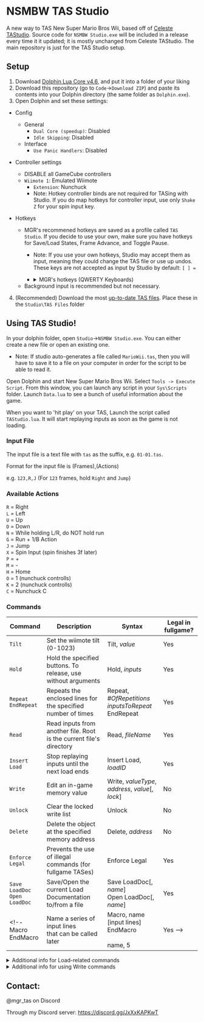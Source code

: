 # NSMBW TAS Studio
A new way to TAS New Super Mario Bros Wii, based off of [Celeste TAStudio](https://github.com/EverestAPI/CelesteTAS-EverestInterop/tree/a968bc96f958d67ddce3de84175f0e2b0bad1572). Source code for `NSMBW Studio.exe` will be included in a release every time it it updated; it is mostly unchanged from Celeste TAStudio. The main repository is just for the TAS Studio setup.

## Setup
1. Download [Dolphin Lua Core v4.6](https://github.com/MikeXander/Dolphin-Lua-Core/releases/tag/v4.6), and put it into a folder of your liking
2. Download this repository (go to `Code`->`Download ZIP`) and paste its contents into your Dolphin directory (the same folder as `Dolphin.exe`).
3. Open Dolphin and set these settings:
- Config
  - General
    - `Dual Core (speedup)`: Disabled
    - `Idle Skipping`: Disabled
  - Interface
    - `Use Panic Handlers`: Disabled
    
- Controller settings
  - DISABLE all GameCube controllers
  - `Wiimote 1`: Emulated Wiimote
    - `Extension`: Nunchuck
    - Note: Hotkey controller binds are not required for TASing with Studio. If you do map hotkeys for controller input, use only `Shake Z` for your spin input key.

- Hotkeys
  - MGR's recommened hotkeys are saved as a profile called `TAS Studio`. If you decide to use your own, make sure you have hotkeys for Save/Load States, Frame Advance, and Toggle Pause.
    - Note: If you use your own hotkeys, Studio may accept them as input, meaning they could change the TAS file or use up undos. These keys are not accepted as input by Studio by default:  `[ ] =`
    - <details>
        <summary>MGR's hotkeys (QWERTY Keyboards)</summary>
      
        `[` = Frame Advance\
        `]` = Play/Pause\
        `Right Shift` = Uncap emulation speed
      
        `Alt`+`-` = Save state to selected slot\
        `=` = Load state from selected slot\
        `Ctrl`+`Shift`+`-` = Undo Save State\
        `Ctrl`+`Shift`+`=` = Undo Load State
      
        `Ctrl`+`Shift`+`1` = Select slot 1 (Use 1-9 and 0 to select slots 1-10)\
        `Alt`+`Shift`+`1` = Save state to slot 1 (Use 1-9 and 0 to save to slots 1-10)\
        `Alt`+`Shift`+`Q` = Load state from slot 1 (Use Q-P to load from slots 1-10)
   
        `Alt`+`;` = Start selected script\
        `Alt`+`'` = Cancel selected script\
        `Esc` = Stop the current emulation
      </details>
  - Background input is recommended but not necessary.

4. (Recommended) Download the most [up-to-date TAS files](https://github.com/MGR-tas/NsmbwTAS-Files). Place these in the `Studio\TAS Files` folder

## Using TAS Studio!

In your dolphin folder, open `Studio`->`NSMBW Studio.exe`. You can either create a new file or open an existing one.
- Note: If studio auto-generates a file called `MarioWii.tas`, then you will have to save it to a file on your computer in order for the script to be able to read it.

Open Dolphin and start New Super Mario Bros Wii. Select `Tools -> Execute Script`. From this window, you can launch any script in your `Sys\Scripts` folder. Launch `Data.lua` to see a bunch of useful information about the game.

When you want to 'hit play' on your TAS, Launch the script called `TAStudio.lua`. It will start replaying inputs as soon as the game is not loading.

### Input File
The input file is a text file with `tas` as the suffix, e.g. `01-01.tas`.

Format for the input file is (Frames),(Actions)

e.g. `123,R,J` (For `123` frames, hold `Right` and `Jump`)

### Available Actions
`R` = Right\
`L` = Left\
`U` = Up\
`D` = Down\
`N` = While holding L/R, do NOT hold run\
`G` = Run + 1/B Action\
`J` = Jump\
`X` = Spin Input (spin finishes 3f later)\
`P` = +\
`M` = -\
`H` = Home\
`O` = 1 (nunchuck controlls)\
`K` = 2 (nunchuck controlls)\
`C` = Nunchuck C

### Commands
Command|Description|Syntax|Legal in fullgame?
---|---|---|---
`Tilt`|Set the wiimote tilt (0-1023)|Tilt, *value*|Yes
`Hold`|Hold the specified buttons. To release, use without arguments|Hold, *inputs*|Yes
`Repeat`<br>`EndRepeat`|Repeats the enclosed lines for the specified number of times|Repeat, *#OfRepetitions*<br>*inputsToRepeat*<br>EndRepeat|Yes
`Read`|Read inputs from another file. Root is the current file's directory|Read, *fileName*|Yes
`Insert Load`|Stop replaying inputs until the next load ends|Insert Load, *loadID*|Yes
`Write`|Edit an in-game memory value|Write, *valueType*, *address*, *value*[, *lock*]|No
`Unlock`|Clear the locked write list|Unlock|No
`Delete`|Delete the object at the specified memory address|Delete, *address*|No
`Enforce Legal`|Prevents the use of illegal commands (for fullgame TASes)|Enforce Legal|Yes
`Save LoadDoc`<br>`Open LoadDoc`|Save/Open the current Load Documentation to/from a file|Save LoadDoc[, *name*]<br>Open LoadDoc[, *name*]|Yes
<!--Macro<br>EndMacro|Name a series of input lines<br>that can be called later|Macro, name<br>[input lines]<br>EndMacro<br><br>name, 5|Yes -->

<details>
  <summary>Additional info for Load-related commands</summary>

  New Super Mario Bros Wii has inconsistent loading times. By adding an `Insert Load` command, the game will pause the input replay until the next load ends, then continue. This makes sure that the TAS will always sync even if the load length changes. However, if enemy dances or other music cycles are affected, then the TAS may still desync when improvements are made or if the TAS is played on a different version of the game than it was drafted on. There currently is no way around this, unfortunately.

  Each load must be given a unique ID so that the script can document how long each load was and use that information to allow you to use savestates after the load. An example input line would be: `Insert Load, 5-2 Pipe1`

  When you restart `TAStudio.lua`, the load documentation is reset, so the TAS must run through any loads to redocument them. This is usually not a big deal for individual level TASing, but when working with a fullgame file, you may want to use `Save LoadDoc` and `Open LoadDoc`. These commands will save and recall your load documentation so that you can continue working between sessions without having to replay the whole TAS. Here's an example file of how to use that:

```
#Start
Open LoadDoc, 5-4
 250,R
Insert Load, 5-4 Pipe1
 106
Save LoadDoc, 5-4
  50,R
```
  
</details>

<details>
  <summary>Additional info for using Write commands</summary>

  - Available Value Types:\
  `8`\
  `16`\
  `32`\
  `Float`\
  `String`
  - There are a variety of different text strings that you can use instead of a memory address, so here's the list.
  - Strings prefixed with `.` should be placed after a different address (parent) to get good results (for example, `Player.PosX` or `0x8154B804.PosX`)
    - Most strings prefixed with `.` can be used without a parent, in which case they will assume that `Player` is the parent string.
    - Note: In multiplayer, the parent string `Player` only refers to the player who spawns first.

  `IGT` = Value of (InGameTimer - 1)*4096  (maybe I'll automate the conversion someday) (32)\
  `RNG` = The game's RNG state (0x0 - 0xFFFFFFFF) (32)\
  `LifeCount` = Mario's life count (32)\
  `CoinCount` (32)\
  `Score` (32)\
  `SwitchTimer` = Remaining time on a P-Switch timer (32)\
  `LevelDeaths` = Deaths per level (for easily activating super guide blocks; suffix with level name in format `.1-2`, `.5-Tower`) (8)\
  
  `Player` = The player's object address\
  `.PosX` (Float)\
  `.PosY` (Float)\
  `.Collision` = Collision flags (32)\
  `.StarTimer` = Remaining time with star power (Player Only) (32)\
  `.TwirlTimer` = Cooldown between spin inputs (Player Only) (32)\
  `.SlideTimer` = 30 minus frames on ground since starting penguin slide (Player Only) (32)\
  `.SpinTimer` = Remaining time getting upward speed from propeller spin (Player Only) (32)\
  `.Jump` = Chained Jump Counter (Player Only) (32)\
  `.ChainJumpTimer` = Remaining time to jump while activating the next chained jump state (Player Only) (32)\
  `.Powerup` or `.PS` = Player Powerup State (0-6 unless you want to have fun) (32)\
  `.PipeTimerL` and `.PipeTimerR` = Frames since landing on ground and holding L/R (Player Only) (32)
  
  `Inventory` = The game's inventory refference address\
  `.Mushrooms` (32)\
  `.FireFlowers` (32)\
  `.Propellers` (32)\
  `.IceFlowers` (32)\
  `.Penguins` (32)\
  `.Minis` (32)\
  `.Stars` (32)\
  `.ps7s` (32) (don't ask)
</details>



## Contact: 
@mgr_tas on Discord

Through my Discord server: https://discord.gg/JxXxKAPKwT
